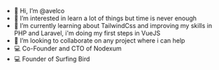 - 👋 Hi, I’m @avelco
- 👀 I’m interested in learn a lot of things but time is never enough
- 🌱 I’m currently learning about TailwindCss and improving my skills in PHP and Laravel, i'm doing my first steps in VueJS
- 💞️ I’m looking to collaborate on any project where i can help
- :computer: Co-Founder and CTO of Nodexum
- :computer: Founder of Surfing Bird



